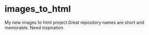 # images_to_html
My new images to html project.Great repository names are short and memorable. Need inspiration.

